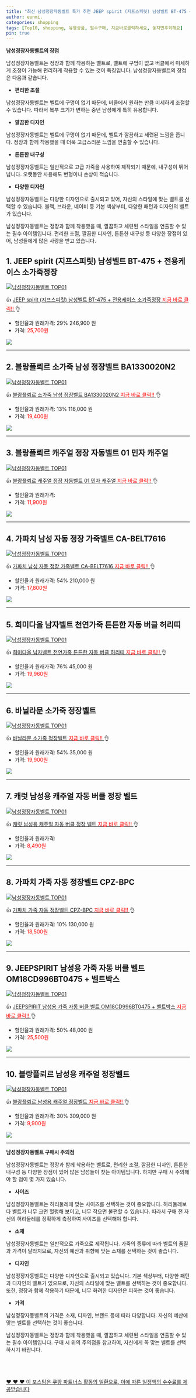 ```yaml
---
title: "최신 남성정장자동벨트 특가 추천 JEEP spirit (지프스피릿) 남성벨트 BT-475 + 전용케이스 소가죽정장 비교 장점"
author: eunmi.
categories: shopping
tags: [Top10, shopping, 유행상품, 필수구매, 지금바로클릭하세요, 놓치면후회해요]
pin: true
---
```

**남성정장자동벨트의 장점**

남성정장자동벨트는 정장과 함께 착용하는 벨트로, 벨트에 구멍이 없고 버클에서 미세하게 조정이 가능해 편리하게 착용할 수 있는 것이 특징입니다. 남성정장자동벨트의 장점은 다음과 같습니다.

* **편리한 조절**

남성정장자동벨트는 벨트에 구멍이 없기 때문에, 버클에서 원하는 만큼 미세하게 조절할 수 있습니다. 따라서 복부 크기가 변하는 중년 남성에게 특히 유용합니다.

* **깔끔한 디자인**

남성정장자동벨트는 벨트에 구멍이 없기 때문에, 벨트가 깔끔하고 세련된 느낌을 줍니다. 정장과 함께 착용했을 때 더욱 고급스러운 느낌을 연출할 수 있습니다.

* **튼튼한 내구성**

남성정장자동벨트는 일반적으로 고급 가죽을 사용하여 제작되기 때문에, 내구성이 뛰어납니다. 오랫동안 사용해도 변형이나 손상이 적습니다.

* **다양한 디자인**

남성정장자동벨트는 다양한 디자인으로 출시되고 있어, 자신의 스타일에 맞는 벨트를 선택할 수 있습니다. 블랙, 브라운, 네이비 등 기본 색상부터, 다양한 패턴과 디자인의 벨트가 있습니다.

남성정장자동벨트는 정장과 함께 착용했을 때, 깔끔하고 세련된 스타일을 연출할 수 있는 필수 아이템입니다. 편리한 조절, 깔끔한 디자인, 튼튼한 내구성 등 다양한 장점이 있어, 남성들에게 많은 사랑을 받고 있습니다.

   

## 1. JEEP spirit (지프스피릿) 남성벨트 BT-475 + 전용케이스 소가죽정장

[![남성정장자동벨트 TOP01](https://thumbnail9.coupangcdn.com/thumbnails/remote/230x230ex/image/vendor_inventory/55d0/5e45902b03812086f641f075b8544071a7eef0b8790c7de514314d2323cb.jpg)](https://link.coupang.com/re/AFFSDP?lptag=AF3617701&subid=GithubCoopas&pageKey=6643474365&traceid=V0-153&itemId=15195581257&vendorItemId=85831850177)


👍 [JEEP spirit (지프스피릿) 남성벨트 BT-475 + 전용케이스 소가죽정장 <font color=red> 지금 바로 클릭!! </font> ](https://link.coupang.com/re/AFFSDP?lptag=AF3617701&subid=GithubCoopas&pageKey=6643474365&traceid=V0-153&itemId=15195581257&vendorItemId=85831850177) 👌 


- 할인율과 원래가격: 29%  246,900   원
- 가격: <span style='color:red'>25,700원</span>

[![](/discount_price.png)](https://link.coupang.com/re/AFFSDP?lptag=AF3617701&subid=GithubCoopas&pageKey=6643474365&traceid=V0-153&itemId=15195581257&vendorItemId=85831850177)

---


   

## 2. 블랑플뢰르 소가죽 남성 정장벨트 BA1330020N2

[![남성정장자동벨트 TOP01](https://thumbnail7.coupangcdn.com/thumbnails/remote/230x230ex/image/retail/images/4426399535265499-7aaeeafa-ca22-4d88-9437-67c7dceea4eb.jpg)](https://link.coupang.com/re/AFFSDP?lptag=AF3617701&subid=GithubCoopas&pageKey=4610840516&traceid=V0-153&itemId=5699215904&vendorItemId=72998028449)


👍 [블랑플뢰르 소가죽 남성 정장벨트 BA1330020N2 <font color=red> 지금 바로 클릭!! </font> ](https://link.coupang.com/re/AFFSDP?lptag=AF3617701&subid=GithubCoopas&pageKey=4610840516&traceid=V0-153&itemId=5699215904&vendorItemId=72998028449) 👌 


- 할인율과 원래가격: 13%  116,000   원
- 가격: <span style='color:red'>19,400원</span>

[![](/discount_price.png)](https://link.coupang.com/re/AFFSDP?lptag=AF3617701&subid=GithubCoopas&pageKey=4610840516&traceid=V0-153&itemId=5699215904&vendorItemId=72998028449)

---


   

## 3. 블랑플뢰르 캐주얼 정장 자동벨트 01 민자 캐주얼

[![남성정장자동벨트 TOP01](https://thumbnail10.coupangcdn.com/thumbnails/remote/230x230ex/image/rs_quotation_api/a89mcig2/474f2c7310aa44e090b6656247a9f680.jpg)](https://link.coupang.com/re/AFFSDP?lptag=AF3617701&subid=GithubCoopas&pageKey=7305933467&traceid=V0-153&itemId=18705883745&vendorItemId=85839226563)


👍 [블랑플뢰르 캐주얼 정장 자동벨트 01 민자 캐주얼 <font color=red> 지금 바로 클릭!! </font> ](https://link.coupang.com/re/AFFSDP?lptag=AF3617701&subid=GithubCoopas&pageKey=7305933467&traceid=V0-153&itemId=18705883745&vendorItemId=85839226563) 👌 


- 할인율과 원래가격: 
- 가격: <span style='color:red'>11,900원</span>

[![](/discount_price.png)](https://link.coupang.com/re/AFFSDP?lptag=AF3617701&subid=GithubCoopas&pageKey=7305933467&traceid=V0-153&itemId=18705883745&vendorItemId=85839226563)

---


   

## 4. 가파치 남성 자동 정장 가죽벨트 CA-BELT7616

[![남성정장자동벨트 TOP01](https://thumbnail9.coupangcdn.com/thumbnails/remote/230x230ex/image/retail/images/2019/08/13/12/2/e22bc20f-9db8-47de-90ea-7ca18fbaae36.jpg)](https://link.coupang.com/re/AFFSDP?lptag=AF3617701&subid=GithubCoopas&pageKey=270192953&traceid=V0-153&itemId=848410223&vendorItemId=5245513655)


👍 [가파치 남성 자동 정장 가죽벨트 CA-BELT7616 <font color=red> 지금 바로 클릭!! </font> ](https://link.coupang.com/re/AFFSDP?lptag=AF3617701&subid=GithubCoopas&pageKey=270192953&traceid=V0-153&itemId=848410223&vendorItemId=5245513655) 👌 


- 할인율과 원래가격: 54%  210,000   원
- 가격: <span style='color:red'>17,800원</span>

[![](/discount_price.png)](https://link.coupang.com/re/AFFSDP?lptag=AF3617701&subid=GithubCoopas&pageKey=270192953&traceid=V0-153&itemId=848410223&vendorItemId=5245513655)

---


   

## 5. 희미다올 남자벨트 천연가죽 튼튼한 자동 버클 허리띠

[![남성정장자동벨트 TOP01](https://thumbnail9.coupangcdn.com/thumbnails/remote/230x230ex/image/vendor_inventory/5267/07827745a221c542ad26f5a40f148893fdfc34251cd6012b33d8cb610dc6.png)](https://link.coupang.com/re/AFFSDP?lptag=AF3617701&subid=GithubCoopas&pageKey=7469535237&traceid=V0-153&itemId=19487799966&vendorItemId=86881595402)


👍 [희미다올 남자벨트 천연가죽 튼튼한 자동 버클 허리띠 <font color=red> 지금 바로 클릭!! </font> ](https://link.coupang.com/re/AFFSDP?lptag=AF3617701&subid=GithubCoopas&pageKey=7469535237&traceid=V0-153&itemId=19487799966&vendorItemId=86881595402) 👌 


- 할인율과 원래가격: 76%  45,000   원
- 가격: <span style='color:red'>19,960원</span>

[![](/discount_price.png)](https://link.coupang.com/re/AFFSDP?lptag=AF3617701&subid=GithubCoopas&pageKey=7469535237&traceid=V0-153&itemId=19487799966&vendorItemId=86881595402)

---


   

## 6. 바닐라문 소가죽 정장벨트

[![남성정장자동벨트 TOP01](https://thumbnail9.coupangcdn.com/thumbnails/remote/230x230ex/image/vendor_inventory/7f6c/5ae50ce141d6bdca41000147941bf213af4b86a52e5793c0e49a20cfa40f.jpg)](https://link.coupang.com/re/AFFSDP?lptag=AF3617701&subid=GithubCoopas&pageKey=7010233835&traceid=V0-153&itemId=17223801150&vendorItemId=84395589458)


👍 [바닐라문 소가죽 정장벨트 <font color=red> 지금 바로 클릭!! </font> ](https://link.coupang.com/re/AFFSDP?lptag=AF3617701&subid=GithubCoopas&pageKey=7010233835&traceid=V0-153&itemId=17223801150&vendorItemId=84395589458) 👌 


- 할인율과 원래가격: 54%  35,000   원
- 가격: <span style='color:red'>19,900원</span>

[![](/discount_price.png)](https://link.coupang.com/re/AFFSDP?lptag=AF3617701&subid=GithubCoopas&pageKey=7010233835&traceid=V0-153&itemId=17223801150&vendorItemId=84395589458)

---


   

## 7. 캐럿 남성용 캐주얼 자동 버클 정장 벨트

[![남성정장자동벨트 TOP01](https://thumbnail10.coupangcdn.com/thumbnails/remote/230x230ex/image/retail/images/5142744270042195-799b22a5-d657-4d6a-9b31-3eda57bfa24f.jpg)](https://link.coupang.com/re/AFFSDP?lptag=AF3617701&subid=GithubCoopas&pageKey=6636787621&traceid=V0-153&itemId=15154715569&vendorItemId=82376191632)


👍 [캐럿 남성용 캐주얼 자동 버클 정장 벨트 <font color=red> 지금 바로 클릭!! </font> ](https://link.coupang.com/re/AFFSDP?lptag=AF3617701&subid=GithubCoopas&pageKey=6636787621&traceid=V0-153&itemId=15154715569&vendorItemId=82376191632) 👌 


- 할인율과 원래가격: 
- 가격: <span style='color:red'>8,490원</span>

[![](/discount_price.png)](https://link.coupang.com/re/AFFSDP?lptag=AF3617701&subid=GithubCoopas&pageKey=6636787621&traceid=V0-153&itemId=15154715569&vendorItemId=82376191632)

---


   

## 8. 가파치 가죽 자동 정장벨트 CPZ-BPC

[![남성정장자동벨트 TOP01](https://thumbnail6.coupangcdn.com/thumbnails/remote/230x230ex/image/retail/images/2020/06/12/18/1/b39dde7d-6c1e-4a2a-888c-b99a891c2539.jpg)](https://link.coupang.com/re/AFFSDP?lptag=AF3617701&subid=GithubCoopas&pageKey=1707225696&traceid=V0-153&itemId=2905512441&vendorItemId=70894388827)


👍 [가파치 가죽 자동 정장벨트 CPZ-BPC <font color=red> 지금 바로 클릭!! </font> ](https://link.coupang.com/re/AFFSDP?lptag=AF3617701&subid=GithubCoopas&pageKey=1707225696&traceid=V0-153&itemId=2905512441&vendorItemId=70894388827) 👌 


- 할인율과 원래가격: 10%  130,000   원
- 가격: <span style='color:red'>18,500원</span>

[![](/discount_price.png)](https://link.coupang.com/re/AFFSDP?lptag=AF3617701&subid=GithubCoopas&pageKey=1707225696&traceid=V0-153&itemId=2905512441&vendorItemId=70894388827)

---


   

## 9. JEEPSPIRIT 남성용 가죽 자동 버클 벨트 OM18CD996BT0475 + 벨트박스

[![남성정장자동벨트 TOP01](https://thumbnail8.coupangcdn.com/thumbnails/remote/230x230ex/image/vendor_inventory/08a6/55cfc68a560a0da23289e001724fc7506974022c4dd7a5f0d00d60e2f06d.jpg)](https://link.coupang.com/re/AFFSDP?lptag=AF3617701&subid=GithubCoopas&pageKey=6711291348&traceid=V0-153&itemId=15581792131&vendorItemId=82800844916)


👍 [JEEPSPIRIT 남성용 가죽 자동 버클 벨트 OM18CD996BT0475 + 벨트박스 <font color=red> 지금 바로 클릭!! </font> ](https://link.coupang.com/re/AFFSDP?lptag=AF3617701&subid=GithubCoopas&pageKey=6711291348&traceid=V0-153&itemId=15581792131&vendorItemId=82800844916) 👌 


- 할인율과 원래가격: 50%  48,000   원
- 가격: <span style='color:red'>25,500원</span>

[![](/discount_price.png)](https://link.coupang.com/re/AFFSDP?lptag=AF3617701&subid=GithubCoopas&pageKey=6711291348&traceid=V0-153&itemId=15581792131&vendorItemId=82800844916)

---


   

## 10. 블랑플뢰르 남성용 캐주얼 정장벨트

[![남성정장자동벨트 TOP01](https://thumbnail9.coupangcdn.com/thumbnails/remote/230x230ex/image/retail/images/2019/11/21/12/8/87ebd5a0-ed61-4787-b2fd-a05af1ba98eb.jpg)](https://link.coupang.com/re/AFFSDP?lptag=AF3617701&subid=GithubCoopas&pageKey=343490373&traceid=V0-153&itemId=1091467635&vendorItemId=5605533989)


👍 [블랑플뢰르 남성용 캐주얼 정장벨트 <font color=red> 지금 바로 클릭!! </font> ](https://link.coupang.com/re/AFFSDP?lptag=AF3617701&subid=GithubCoopas&pageKey=343490373&traceid=V0-153&itemId=1091467635&vendorItemId=5605533989) 👌 


- 할인율과 원래가격: 30%  309,000   원
- 가격: <span style='color:red'>9,900원</span>

[![](/discount_price.png)](https://link.coupang.com/re/AFFSDP?lptag=AF3617701&subid=GithubCoopas&pageKey=343490373&traceid=V0-153&itemId=1091467635&vendorItemId=5605533989)

---
**남성정장자동벨트 구매시 주의점**

남성정장자동벨트는 정장과 함께 착용하는 벨트로, 편리한 조절, 깔끔한 디자인, 튼튼한 내구성 등 다양한 장점이 있어 많은 남성들이 찾는 아이템입니다. 하지만 구매 시 주의해야 할 점이 몇 가지 있습니다.

* **사이즈**

남성정장자동벨트는 허리둘레에 맞는 사이즈를 선택하는 것이 중요합니다. 허리둘레보다 벨트가 너무 크면 헐렁해 보이고, 너무 작으면 불편할 수 있습니다. 따라서 구매 전 자신의 허리둘레를 정확하게 측정하여 사이즈를 선택해야 합니다.

* **소재**

남성정장자동벨트는 일반적으로 가죽으로 제작됩니다. 가죽의 종류에 따라 벨트의 품질과 가격이 달라지므로, 자신의 예산과 취향에 맞는 소재를 선택하는 것이 좋습니다.

* **디자인**

남성정장자동벨트는 다양한 디자인으로 출시되고 있습니다. 기본 색상부터, 다양한 패턴과 디자인의 벨트가 있으므로, 자신의 스타일에 맞는 벨트를 선택하는 것이 중요합니다. 또한, 정장과 함께 착용하기 때문에, 너무 화려한 디자인은 피하는 것이 좋습니다.

* **가격**

남성정장자동벨트의 가격은 소재, 디자인, 브랜드 등에 따라 다양합니다. 자신의 예산에 맞는 벨트를 선택하는 것이 좋습니다.

남성정장자동벨트는 정장과 함께 착용했을 때, 깔끔하고 세련된 스타일을 연출할 수 있는 필수 아이템입니다. 구매 시 위의 주의점을 참고하여, 자신에게 꼭 맞는 벨트를 선택하시기 바랍니다.<br><br><br><br><br> [ ❤ ❤ ❤ 이 포스팅은 쿠팡 파트너스 활동의 일환으로, 이에 따른 일정액의 수수료를 제공받습니다](https://link.coupang.com/a/bcEFyh)